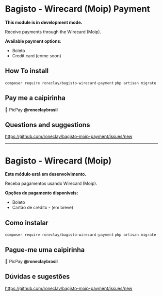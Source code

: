 # Bagisto - Wirecard (Moip) Payment
**This module is in development mode.**

Receive payments through the Wirecard (Moip). 

**Available payment options:**
* Boleto
* Credit card (come soon)

## How To install
`composer require roneclay/bagisto-wirecard-payment`
`php artisan migrate`

## Pay me a caipirinha
:tropical_drink: PicPay **@roneclaybrasil**

## Questions and suggestions
https://github.com/roneclay/bagisto-moip-payment/issues/new

**********************************************************

# Bagisto - Wirecard (Moip)
**Este módulo está em desenvolvimento.**

Receba pagamentos usando Wirecard (Moip). 

**Opções de pagamento disponíveis:**
* Boleto
* Cartão de crédito - (em breve)

## Como instalar
`composer require roneclay/bagisto-wirecard-payment`
`php artisan migrate`

## Pague-me uma caipirinha
:tropical_drink: PicPay **@roneclaybrasil**

## Dúvidas e sugestões
https://github.com/roneclay/bagisto-moip-payment/issues/new
